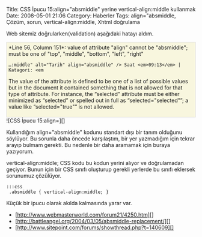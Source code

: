 Title: CSS İpucu 15:align=&quot;absmiddle&quot; yerine vertical-align:middle kullanmak
Date: 2008-05-01 21:06
Category: Haberler
Tags: align="absmiddle, Çözüm, sorun, vertical-align:middle, Xhtml doğrulama

Web sitemiz doğrularken(validation) aşağıdaki hatayı aldım.

<div style="border:1px solid #ddd; padding:5px; background-color:#f8f6de">
*Line 56, Column 151*: <span>value of attribute "align" cannot be
"absmiddle"; must be one of "top", "middle", "bottom", "left",
"right"</span>

    …:middle" alt="Tarih" align="absmiddle" /> Saat <em>09:13</em> | Katagori: <em

The value of the attribute is defined to be one of a list of possible
values but in the document it contained something that is not allowed
for that type of attribute. For instance, the “selected” attribute must
be either minimized as “selected” or spelled out in full as
“selected="selected"”; a value like “selected="true"” is not allowed.

</div>
![CSS İpucu 15:align=][]

Kullandığım align="absmiddle" kodunu standart dışı bir tanım olduğunu
söylüyor. Bu sorunla daha öncede karşılaştım, bir yer yazmadığım için
tekrar arayıp bulmam gerekti. Bu nedenle bir daha aramamak için buraya
yazıyorum.

vertical-align:middle; CSS kodu bu kodun yerini alıyor ve doğrulamadan
geçiyor. Bunun için bir CSS sınıfı oluşturup gerekli yerlerde bu sınıfı
eklersek sorunumuz çözülüyor.

	:::css
	 .absmiddle { vertical-align:middle; }
 Küçük bir ipucu olarak akılda kalmasında yarar var.

-   [http://www.webmasterworld.com/forum21/4250.htm][]
-   [http://battleangel.org/2004/03/05/absmiddle-replacement/][]
-   [http://www.sitepoint.com/forums/showthread.php?t=140609][]

</p>

  [CSS İpucu 15:align=]: /images/validation_absmiddle.gif
  [http://www.webmasterworld.com/forum21/4250.htm]: http://www.webmasterworld.com/forum21/4250.htm
  [http://battleangel.org/2004/03/05/absmiddle-replacement/]: http://battleangel.org/2004/03/05/absmiddle-replacement/
  [http://www.sitepoint.com/forums/showthread.php?t=140609]: http://www.sitepoint.com/forums/showthread.php?t=140609
